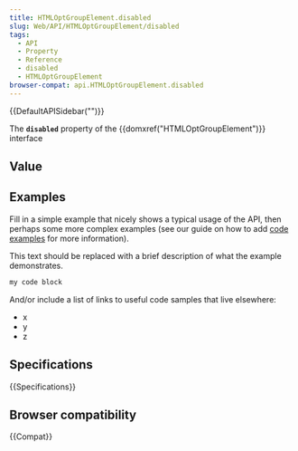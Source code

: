 ```yaml
---
title: HTMLOptGroupElement.disabled
slug: Web/API/HTMLOptGroupElement/disabled
tags:
  - API
  - Property
  - Reference
  - disabled
  - HTMLOptGroupElement
browser-compat: api.HTMLOptGroupElement.disabled
---
```

{{DefaultAPISidebar("")}}

The **`disabled`** property of the {{domxref("HTMLOptGroupElement")}} interface 

## Value



## Examples

Fill in a simple example that nicely shows a typical usage of the API, then perhaps some more complex examples (see our guide on how to add [code examples](/en-US/docs/MDN/Contribute/Structures/Code_examples) for more information).

This text should be replaced with a brief description of what the example demonstrates.

```js
my code block
```

And/or include a list of links to useful code samples that live elsewhere:

*   x
*   y
*   z

## Specifications

{{Specifications}}

## Browser compatibility

{{Compat}}


